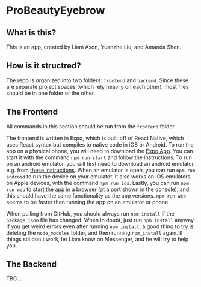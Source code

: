 # ProBeautyEyebrow

## What is this?

This is an app, created by Liam Axon, Yuanzhe Liu, and Amanda Shen.

## How is it structred?

The repo is organized into two folders: `frontend` and `backend`. Since these are separate project spaces (which rely heavily on each other), most files should be in one folder or the other.

## The Frontend

All commands in this section should be run from the `frontend` folder.

The frontend is written in Expo, which is built off of React Native, which uses React syntax but compiles to native code in iOS or Android. To run the app on a physical phone, you will need to download the [Expo App](https://expo.dev/). You can start it with the command `npm run start` and follow the instructions. To run on an android emulator, you will first need to download an android emulator, e.g. from [these instructions](https://reactnative.dev/docs/environment-setup). When an emulator is open, you can run `npm run android` to run the device on your emulator. It also works on iOS emulators on Apple devices, with the command `npm run ios`. Lastly, you can run `npm run web` to start the app in a browser (at a port shown in the console), and this should have the same functionality as the app versions. `npm run web` seems to be faster than running the app on an emulator or phone.

When pulling from GitHub, you should always run `npm install` if the `package.json` file has changed. When in doubt, just run `npm install` anyway. If you get weird errors even after running `npm install`, a good thing to try is deleting the `node_modules` folder, and then running `npm_install` again. If things stil don't work, let Liam know on Messenger, and he will try to help you.

## The Backend

TBC...
